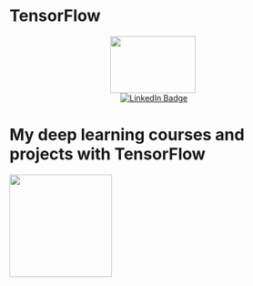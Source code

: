 # TensorFlow

<div id="header" align="center">
  <img src="https://media.giphy.com/media/QpVUMRUJGokfqXyfa1/giphy.gif" width="150" height="100"/>
</div>

<div id="badges" align="center">
  <img src="https://komarev.com/ghpvc/?username=JoachimLombardi&style=flat-square&color=brightgreen" alt=""/>
  <a href="https://www.linkedin.com/in/joachim-lombardi-121a441b/">
    <img src="https://img.shields.io/badge/LinkedIn-blue?logo=linkedin&logoColor=white&style=flat-square" alt="LinkedIn Badge"/>
  </a>
</div>

<h1>
  My deep learning courses and projects with TensorFlow
</h1>

 <div>
 <img src="https://media.giphy.com/media/v1.Y2lkPTc5MGI3NjExYmVlOTI0MTA0OTUzNjZkYjE0OGMyZTM4NTJiZDdjNGE0ZDQ0YmRmNSZlcD12MV9pbnRlcm5hbF9naWZzX2dpZklkJmN0PXM/8SRqnPebX1H8lQy5YR/giphy.gif" width="180px"/>
  </div>
